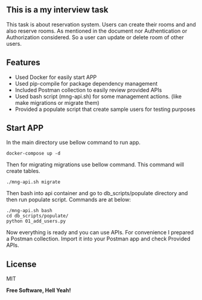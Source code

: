 ## This is a my interview task


This task is about reservation system. Users can create their rooms and and also reserve rooms. As mentioned in the document nor Authentication or Authorization considered. So a user can update or delete room of other users.

## Features

- Used Docker for easily start APP
- Used pip-compile for package dependency management
- Included Postman collection to easily review provided APIs
- Used bash script (mng-api.sh) for some management actions. (like make migrations or migrate them)
- Provided a populate script that create sample users for testing purposes


## Start APP

In the main directory use bellow command to run app.
```
docker-compose up -d
```
Then for migrating migrations use bellow command. This command will create tables.
```
./mng-api.sh migrate
```
Then bash into api container and go to db_scripts/populate directory and then run populate script. Commands are at below:
```
./mng-api.sh bash
cd db_scripts/populate/
python 01_add_users.py
```
Now everything is ready and you can use APIs. For convenience I prepared a Postman collection. Import it into your Postman app and check Provided APIs.

## License

MIT

**Free Software, Hell Yeah!**

